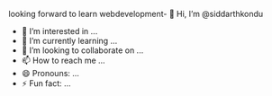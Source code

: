 looking forward to learn webdevelopment- 👋 Hi, I’m @siddarthkondu
- 👀 I’m interested in ...
- 🌱 I’m currently learning ...
- 💞️ I’m looking to collaborate on ...
- 📫 How to reach me ...
- 😄 Pronouns: ...
- ⚡ Fun fact: ...

<!---
siddarthkondu/siddarthkondu is a ✨ special ✨ repository because its `README.md` (this file) appears on your GitHub profile.
You can click the Preview link to take a look at your changes.
--->
